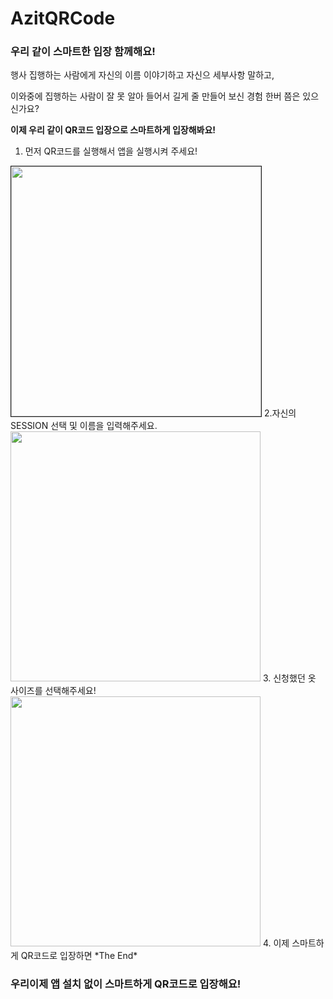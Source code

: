 # AzitQRCode
### 우리 같이 스마트한 입장 함께해요!

행사 집행하는 사람에게 자신의 이름 이야기하고 자신으 세부사항 말하고,

이와중에 집행하는 사람이 잘 못 알아 들어서 길게 줄 만들어 보신 경험 한버 쯤은 있으신가요?

**이제 우리 같이 QR코드 입장으로 스마트하게 입장해봐요!**

1. 먼저 QR코드를 실행해서 앱을 실행시켜 주세요!

<img src="https://user-images.githubusercontent.com/55151796/170893842-5ba5a7d3-4562-4182-877f-6832ceb2ac82.png" width="400" border="1"/>
2.자신의 SESSION 선택 및 이름을 입력해주세요.

<img src="https://user-images.githubusercontent.com/55151796/170893737-7f05af8f-f77d-4996-9f70-660012352f15.png" width="400"/>
3. 신청했던 옷 사이즈를 선택해주세요!

<img src="https://user-images.githubusercontent.com/55151796/170893741-47421513-f564-406d-b6ce-ef3c417fb6e5.png" width="400"/>
4. 이제 스마트하게 QR코드로 입장하면 *The End*

### 우리이제 앱 설치 없이 스마트하게 QR코드로 입장해요!

